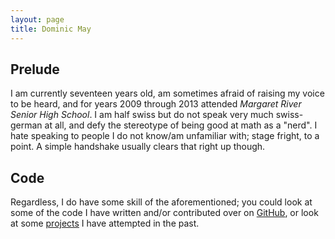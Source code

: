 ```yaml
---
layout: page
title: Dominic May
---
```


## Prelude

I am currently <span id="age">seventeen</span> years old, am sometimes afraid of raising my voice to be heard, and for years <date>2009</date> through <date>2013</date> attended *Margaret River Senior High School*.
I am half swiss but do not speak very much swiss-german at all, and defy the stereotype of being good at math as a "nerd".
I hate speaking to people I do not know/am unfamiliar with; stage fright, to a point.
A simple handshake usually clears that right up though.

## Code

Regardless, I do have some skill of the aforementioned; you could look at some of the code I have written and/or contributed over on [GitHub](http://github.com/Mause), or look at some [projects](/projects) I have attempted in the past.
